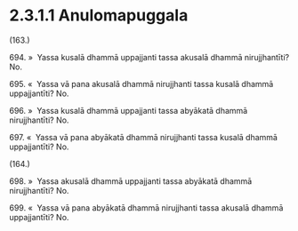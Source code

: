 

# 2.3.1.1 Anulomapuggala





(163.)

694\. »  Yassa kusalā dhammā uppajjanti tassa akusalā dhammā nirujjhantīti? No.

695\. «  Yassa vā pana akusalā dhammā nirujjhanti tassa kusalā dhammā uppajjantīti? No.

696\. »  Yassa kusalā dhammā uppajjanti tassa abyākatā dhammā nirujjhantīti? No.

697\. «  Yassa vā pana abyākatā dhammā nirujjhanti tassa kusalā dhammā uppajjantīti? No.

(164.)

698\. »  Yassa akusalā dhammā uppajjanti tassa abyākatā dhammā nirujjhantīti? No.

699\. «  Yassa vā pana abyākatā dhammā nirujjhanti tassa akusalā dhammā uppajjantīti? No.



